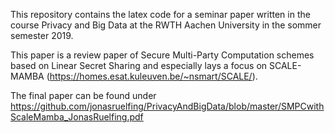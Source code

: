 This repository contains the latex code for a seminar paper written in the course Privacy and Big Data at the RWTH Aachen University in the sommer semester 2019.

This paper is a review paper of Secure Multi-Party Computation schemes based on Linear Secret Sharing and especially lays a focus on SCALE-MAMBA (https://homes.esat.kuleuven.be/~nsmart/SCALE/).

The final paper can be found under https://github.com/jonasruelfing/PrivacyAndBigData/blob/master/SMPCwithScaleMamba_JonasRuelfing.pdf

